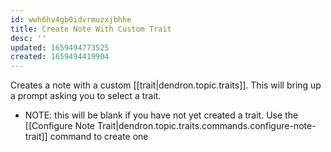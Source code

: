 ```yaml
---
id: wwh6hv4gb0idvrmuzxjbhhe
title: Create Note With Custom Trait
desc: ''
updated: 1659494773525
created: 1659494419904
---
```


Creates a note with a custom [[trait|dendron.topic.traits]]. This will bring up a prompt asking you to select a trait.

- NOTE: this will be blank if you have not yet created a trait. Use the [[Configure Note Trait|dendron.topic.traits.commands.configure-note-trait]] command to create one
